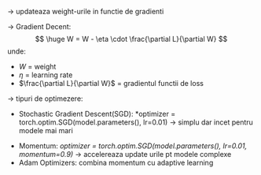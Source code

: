 
-> updateaza weight-urile in functie de gradienti

-> Gradient Decent: 
$$
	\huge W = W - \eta \cdot \frac{\partial L}{\partial W}
$$
unde:
- $W$ = weight 
- $\eta$ = learning rate 
- $\frac{\partial L}{\partial W}$ = gradientul functii de loss

-> tipuri de optimezere:
- Stochastic Gradient Descent(SGD): *optimizer = torch.optim.SGD(model.parameters(), lr=0.01) -> simplu dar incet pentru modele mai mari
* Momentum: *optimizer = torch.optim.SGD(model.parameters(), lr=0.01, momentum=0.9)* -> accelereaza update urile pt modele complexe
* Adam Optimizers: combina momentum cu adaptive learning
